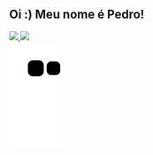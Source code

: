 ## Oi :) Meu nome é Pedro!


<div>
  <a href="https://github.com/Zplinio18">
  <img height="180em" src="https://github-readme-stats.vercel.app/api?username=Zplinio18&show_icons=true&theme=tokyonight&include_all_commits=true&count_private=true"/>
  <img height="180em" src="https://github-readme-stats.vercel.app/api/top-langs/?username=Zplinio18&layout=compact&langs_count=7&theme=tokyonight"/>
</div>

<picture>
  <source media="(prefers-color-scheme: dark)" srcset="https://raw.githubusercontent.com/Zplinio18/Zplinio18/output/github-contribution-grid-snake-dark.svg">
  <source media="(prefers-color-scheme: light)" srcset="https://raw.githubusercontent.com/Zplinio18/Zplinio18/output/github-contribution-grid-snake.svg">
  <img alt="github contribution grid snake animation" src="https://raw.githubusercontent.com/Zplinio18/Zplinio18/output/github-contribution-grid-snake.svg">
</picture>
